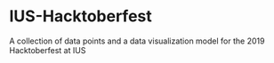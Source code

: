 # IUS-Hacktoberfest
A collection of data points and a data visualization model for the 2019 Hacktoberfest at IUS
